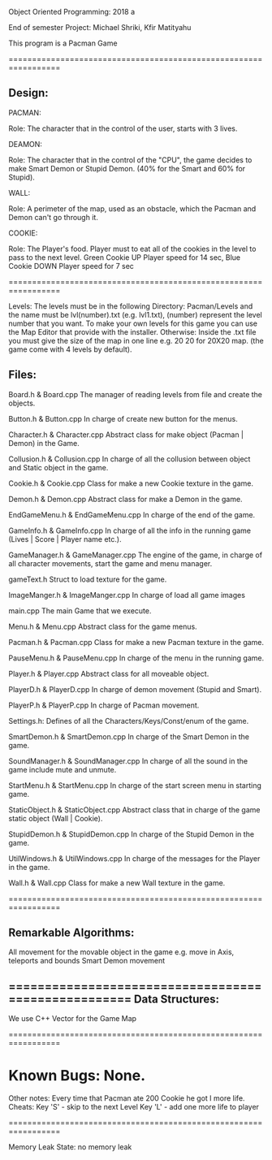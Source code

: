 Object Oriented Programming: 2018 a

End of semester Project: Michael Shriki, Kfir Matityahu

This program is a Pacman Game

=================================================================

Design:
-----------------------------------------------------------------

PACMAN:

Role: The character that in the control of the user, starts with 3 lives.


DEAMON:
 
Role: The character that in the control of the "CPU", the game decides to make Smart Demon or Stupid Demon. (40% for the Smart and 60% for Stupid). 


WALL:
 
Role: A perimeter of the map, used as an obstacle, which the Pacman and Demon can't go through it.


COOKIE:

Role: The Player's food. Player must to eat all of the cookies in the level to pass to the next level.
Green Cookie UP Player speed for 14 sec, Blue Cookie DOWN Player speed for 7 sec

=================================================================

Levels:
The levels must be in the following Directory: 
Pacman/Levels and the name must be lvl(number).txt (e.g. lvl1.txt), (number) represent the level number that you want.
To make your own levels for this game you can use the Map Editor that provide with the installer.
Otherwise: Inside the .txt file you must give the size of the map in one line e.g. 20 20 for 20X20 map. 
(the game come with 4 levels by default).

Files:
-----------------------------------------------------------------

Board.h & Board.cpp
The manager of reading levels from file and create the objects.

Button.h & Button.cpp
In charge of create new button for the menus.

Character.h & Character.cpp
Abstract class for make object (Pacman | Demon) in the Game.

Collusion.h & Collusion.cpp
In charge of all the collusion between object and Static object in the game. 

Cookie.h & Cookie.cpp
Class for make a new Cookie texture in the game. 

Demon.h & Demon.cpp
Abstract class for make a Demon in the game.

EndGameMenu.h & EndGameMenu.cpp
In charge of the end of the game.

GameInfo.h & GameInfo.cpp
In charge of all the info in the running game (Lives | Score | Player name etc.).

GameManager.h & GameManager.cpp
The engine of the game, in charge of all character movements, start the game and menu manager.

gameText.h
Struct to load texture for the game.

ImageManger.h & ImageManger.cpp
In charge of load all game images

main.cpp
The main Game that we execute.

Menu.h & Menu.cpp
Abstract class for the game menus.

Pacman.h & Pacman.cpp
Class for make a new Pacman texture in the game.

PauseMenu.h & PauseMenu.cpp
In charge of the menu in the running game.

Player.h & Player.cpp
Abstract class for all moveable object.

PlayerD.h & PlayerD.cpp
In charge of demon movement (Stupid and Smart). 

PlayerP.h & PlayerP.cpp
In charge of Pacman movement.

Settings.h: 
Defines of all the Characters/Keys/Const/enum of the game.

SmartDemon.h & SmartDemon.cpp
In charge of the Smart Demon in the game.

SoundManager.h & SoundManager.cpp
In charge of all the sound in the game include mute and unmute.

StartMenu.h & StartMenu.cpp
In charge of the start screen menu in starting game.

StaticObject.h & StaticObject.cpp
Abstract class that in charge of the game static object (Wall | Cookie).

StupidDemon.h & StupidDemon.cpp
In charge of the Stupid Demon in the game.

UtilWindows.h & UtilWindows.cpp
In charge of the messages for the Player in the game.

Wall.h & Wall.cpp
Class for make a new Wall texture in the game.

=================================================================

Remarkable Algorithms:
-----------------------------------------------------------------

All movement for the movable object in the game e.g. move in Axis, teleports and bounds
Smart Demon movement

====================================================
Data Structures:
-----------------------------------------------------------------

We use C++ Vector for the Game Map

=================================================================

Known Bugs:
None.
=================================================================

Other notes:
Every time that Pacman ate 200 Cookie he got I more life.
Cheats:
Key 'S' - skip to the next Level
Key 'L' - add one more life to player

=================================================================

Memory Leak State: 
no memory leak

